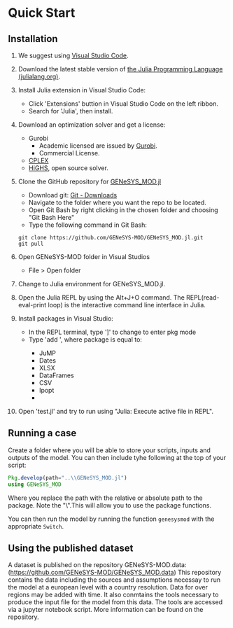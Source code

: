# Quick Start

## Installation

1.	We suggest using [Visual Studio Code](https://code.visualstudio.com/).

2.	Download the latest stable version of [the Julia Programming Language (julialang.org)](https://julialang.org/downloads/).

3.	Install Julia extension in Visual Studio Code:
    *	Click 'Extensions' buttion in Visual Studio Code on the left ribbon.
    *	Search for 'Julia', then install. 

4.	Download an optimization solver and get a license:
    *	Gurobi
        - Academic licensed are issued by [Gurobi](https://www.gurobi.com/academia/academic-program-and-licenses/).
        - Commercial License.
    *	[CPLEX](https://www.ibm.com/products/ilog-cplex-optimization-studio/cplex-optimizer)
    *	[HiGHS](https://highs.dev/), open source solver.

5.	Clone the GitHub repository for [GENeSYS_MOD.jl](https://github.com/GENeSYS-MOD/GENeSYS_MOD.jl)
    *	Download git: [Git - Downloads](https://git-scm.com/)
    *	Navigate to the folder where you want the repo to be located.
    * Open Git Bash by right clicking in the chosen folder and choosing "Git Bash Here"
    * Type the following command in Git Bash:

    ```
    git clone https://github.com/GENeSYS-MOD/GENeSYS_MOD.jl.git
    git pull
    ```

6.	Open GENeSYS-MOD folder in Visual Studios
    *	File > Open folder

7.	Change to Julia environment for GENeSYS_MOD.jl.

8.  Open the Julia REPL by using the Alt+J+O command. The REPL(read-eval-print loop) is the interactive command line interface in Julia.

9.	Install packages in Visual Studio:
    *	In the REPL terminal, type ']' to change to enter pkg mode
    * Type 'add <package>', where package is equal to:
        - JuMP
        - Dates
        - XLSX
        - DataFrames
        - CSV	
        - Ipopt
        - <your chosen solver>

10.	Open 'test.jl' and try to run using "Julia: Execute active file in REPL".

## Running a case

Create a folder where you will be able to store your scripts, inputs and outputs of the model. You can then include tyhe following at the top of your script: 

```julia
Pkg.develop(path="..\\GENeSYS_MOD.jl")
using GENeSYS_MOD
```

Where you replace the path with the relative or absolute path to the package. Note the "\\".This will allow you to use the package functions.

You can then run the model by running the function `genesysmod` with the appropriate `Switch`.


## Using the published dataset

A dataset is published on the repository GENeSYS-MOD.data: (https://github.com/GENeSYS-MOD/GENeSYS_MOD.data)
This repository contains the data including the sources and assumptions necessay to run the model at a european level with a country resolution. Data for over regions may be added with time. 
It also conmtains the tools necessary to produce the input file for the model from this data. The tools are accessed via a jupyter notebook script. More information can be found on the repository.